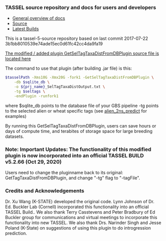 ### TASSEL source repository and docs for users and developers ###

* [General overview of docs](https://bitbucket.org/tasseladmin/tassel-5-source/wiki)
* [Source](https://bitbucket.org/tasseladmin/tassel-5-source/src)
* [Latest Builds](http://www.maizegenetics.net/tassel/)

This is a tassel-5-source repository based on last commit 2017-07-22  3b1bb8010539e74ade15ec0d61fc42cc4da9fa19  

[The modified / added plugin GetSelTagTaxaDistFromDBPlugin source file is located here](https://github.com/umngao/Tassel5TagTaxaSel/blob/master/src/net/maizegenetics/analysis/gbs/v2/GetSelTagTaxaDistFromDBPlugin.java)

The command to use that plugin (after building .jar file) is this:
```bash
$tasselPath -Xms10G -Xmx20G -fork1 -GetSelTagTaxaDistFromDBPlugin \
    -db $sqlite_db \
    -o ${prj_name}_SelTagTaxaDistOutput.txt \
    -tg $seltags \
    -endPlugin -runfork1 
```
where $sqlite_db points to the database file of your GBS pipeline
-tg points to the selected alien or wheat specific tags (see [alien_2ns_predict](https://github.com/umngao/alien_2ns_predict) for examples)

By running this GetSelTagTaxaDistFromDBPlugin, users can save hours or days of compute time, and terabites of storage space for large breeding datasets.

### Note: Important Updates: The functionality of this modified plugin is now incorporated into an official TASSEL BUILD v5.2.66 (Oct 29, 2020)
Users need to change the pluginname back to its original:  GetTagTaxaDistFromDBPlugin, and change "-tg" flag to "-tagFile".



### Credits and Acknowledgements
Dr. Xu Wang (K-STATE) developed the original code. Lynn Johnson of Dr. Ed. Buckler Lab (Cornell) incorporated this functionality into an official TASSEL Build..
We also thank Terry Casstevens and Peter Bradbury of Ed Buckler group for communications and virtual meetings to incorporate this functionality into new TASSEL.
We also thank Drs. Narinder Singh and Jesse Poland (K-State) on suggestions of using this plugin to do introgression prediction.







